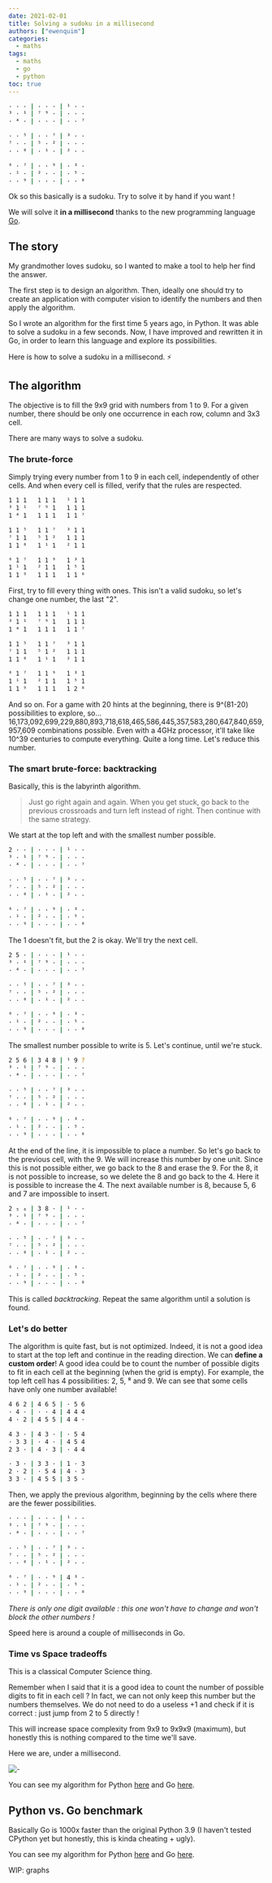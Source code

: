 ```yaml
---
date: 2021-02-01
title: Solving a sudoku in a millisecond
authors: ["ewenquim"]
categories:
  - maths
tags:
  - maths
  - go
  - python
toc: true
---
```


```bash
· · · | · · · | ¹ · ·
³ · ¹ | ⁷ ⁹ · | · · ·
· ⁴ · | · · · | · · ⁷

· · ⁵ | · · ⁷ | ³ · ·
⁷ · · | ⁵ · ² | · · ·
· · ⁸ | · ¹ · | ² · ·

⁶ · ⁷ | · · ⁹ | · ³ ·
· ¹ · | ² · · | · ⁵ ·
· · ⁹ | · · · | · · ⁸
```

Ok so this basically is a sudoku. Try to solve it by hand if you want !

We will solve it **in a millisecond** thanks to the new programming language [Go](https://golang.org/).

## The story

My grandmother loves sudoku, so I wanted to make a tool to help her find the answer.

The first step is to design an algorithm. Then, ideally one should try to create an application with computer vision to identify the numbers and then apply the algorithm.

So I wrote an algorithm for the first time 5 years ago, in Python. It was able to solve a sudoku in a few seconds. Now, I have improved and rewritten it in Go, in order to learn this language and explore its possibilities.

Here is how to solve a sudoku in a millisecond. ⚡️

## The algorithm

The objective is to fill the 9x9 grid with numbers from 1 to 9. For a given number, there should be only one occurrence in each row, column and 3x3 cell.

There are many ways to solve a sudoku.

### The brute-force

Simply trying every number from 1 to 9 in each cell, independently of other cells. And when every cell is filled, verify that the rules are respected.

```bash
1 1 1   1 1 1   ¹ 1 1
³ 1 ¹   ⁷ ⁹ 1   1 1 1
1 ⁴ 1   1 1 1   1 1 ⁷

1 1 ⁵   1 1 ⁷   ³ 1 1
⁷ 1 1   ⁵ 1 ²   1 1 1
1 1 ⁸   1 ¹ 1   ² 1 1

⁶ 1 ⁷   1 1 ⁹   1 ³ 1
1 ¹ 1   ² 1 1   1 ⁵ 1
1 1 ⁹   1 1 1   1 1 ⁸
```

First, try to fill every thing with ones. This isn't a valid sudoku, so let's change one number, the last "2".

```bash
1 1 1   1 1 1   ¹ 1 1
³ 1 ¹   ⁷ ⁹ 1   1 1 1
1 ⁴ 1   1 1 1   1 1 ⁷

1 1 ⁵   1 1 ⁷   ³ 1 1
⁷ 1 1   ⁵ 1 ²   1 1 1
1 1 ⁸   1 ¹ 1   ² 1 1

⁶ 1 ⁷   1 1 ⁹   1 ³ 1
1 ¹ 1   ² 1 1   1 ⁵ 1
1 1 ⁹   1 1 1   1 2 ⁸
```

And so on. For a game with 20 hints at the beginning, there is 9^(81-20) possibilities to explore, so... 16,173,092,699,229,880,893,718,618,465,586,445,357,583,280,647,840,659,957,609 combinations possible. Even with a 4GHz processor, it'll take like 10^39 centuries to compute everything. Quite a long time. Let's reduce this number.

### The smart brute-force: backtracking

Basically, this is the labyrinth algorithm.

> Just go right again and again. When you get stuck, go back to the previous crossroads and turn left instead of right. Then continue with the same strategy.

We start at the top left and with the smallest number possible.

```bash
2 · · | · · · | ¹ · ·
³ · ¹ | ⁷ ⁹ · | · · ·
· ⁴ · | · · · | · · ⁷

· · ⁵ | · · ⁷ | ³ · ·
⁷ · · | ⁵ · ² | · · ·
· · ⁸ | · ¹ · | ² · ·

⁶ · ⁷ | · · ⁹ | · ³ ·
· ¹ · | ² · · | · ⁵ ·
· · ⁹ | · · · | · · ⁸
```

The 1 doesn't fit, but the 2 is okay. We'll try the next cell.

```bash
2 5 · | · · · | ¹ · ·
³ · ¹ | ⁷ ⁹ · | · · ·
· ⁴ · | · · · | · · ⁷

· · ⁵ | · · ⁷ | ³ · ·
⁷ · · | ⁵ · ² | · · ·
· · ⁸ | · ¹ · | ² · ·

⁶ · ⁷ | · · ⁹ | · ³ ·
· ¹ · | ² · · | · ⁵ ·
· · ⁹ | · · · | · · ⁸
```

The smallest number possible to write is 5. Let's continue, until we're stuck.

```bash
2 5 6 | 3 4 8 | ¹ 9 ?
³ · ¹ | ⁷ ⁹ · | · · ·
· ⁴ · | · · · | · · ⁷

· · ⁵ | · · ⁷ | ³ · ·
⁷ · · | ⁵ · ² | · · ·
· · ⁸ | · ¹ · | ² · ·

⁶ · ⁷ | · · ⁹ | · ³ ·
· ¹ · | ² · · | · ⁵ ·
· · ⁹ | · · · | · · ⁸
```

At the end of the line, it is impossible to place a number. So let's go back to the previous cell, with the 9. We will increase this number by one unit. Since this is not possible either, we go back to the 8 and erase the 9. For the 8, it is not possible to increase, so we delete the 8 and go back to the 4. Here it is possible to increase the 4. The next available number is 8, because 5, 6 and 7 are impossible to insert.

```bash
2 ₅ ₆ | 3 8 · | ¹ · ·
³ · ¹ | ⁷ ⁹ · | · · ·
· ⁴ · | · · · | · · ⁷

· · ⁵ | · · ⁷ | ³ · ·
⁷ · · | ⁵ · ² | · · ·
· · ⁸ | · ¹ · | ² · ·

⁶ · ⁷ | · · ⁹ | · ³ ·
· ¹ · | ² · · | · ⁵ ·
· · ⁹ | · · · | · · ⁸
```

This is called _backtracking_. Repeat the same algorithm until a solution is found.

### Let's do better

The algorithm is quite fast, but is not optimized. Indeed, it is not a good idea to start at the top left and continue in the reading direction. We can **define a custom order**! A good idea could be to count the number of possible digits to fit in each cell at the beginning (when the grid is empty). For example, the top left cell has 4 possibilities: 2, 5, ⁸ and 9. We can see that some cells have only one number available!

```bash
4 6 2 | 4 6 5 | · 5 6
· 4 · | · · 4 | 4 4 4
4 · 2 | 4 5 5 | 4 4 ·

4 3 · | 4 3 · | · 5 4
· 3 3 | · 4 · | 4 5 4
2 3 · | 4 · 3 | · 4 4

· 3 · | 3 3 · | 1 · 3
2 · 2 | · 5 4 | 4 · 3
3 3 · | 4 5 5 | 3 5 ·
```

Then, we apply the previous algorithm, beginning by the cells where there are the fewer possibilities.

```bash
· · · | · · · | ¹ · ·
³ · ¹ | ⁷ ⁹ · | · · ·
· ⁴ · | · · · | · · ⁷

· · ⁵ | · · ⁷ | ³ · ·
⁷ · · | ⁵ · ² | · · ·
· · ⁸ | · ¹ · | ² · ·

⁶ · ⁷ | · · ⁹ | 4 ³ ·
· ¹ · | ² · · | · ⁵ ·
· · ⁹ | · · · | · · ⁸
```

_There is only one digit available : this one won't have to change and won't block the other numbers !_

Speed here is around a couple of milliseconds in Go.

### Time vs Space tradeoffs

This is a classical Computer Science thing.

Remember when I said that it is a good idea to count the number of possible digits to fit in each cell ? In fact, we can not only keep this number but the numbers themselves. We do not need to do a useless +1 and check if it is correct : just jump from 2 to 5 directly !

This will increase space complexity from 9x9 to 9x9x9 (maximum), but honestly this is nothing compared to the time we'll save.

Here we are, under a millisecond.

![-](/static/images/sudoku.png)

You can see my algorithm for Python [here](https://github.com/EwenQuim/sudoku-solver/blob/master/solver.py) and Go [here](https://github.com/EwenQuim/sudoku-solver-go/blob/master/solver.go).

## Python vs. Go benchmark

Basically Go is 1000x faster than the original Python 3.9 (I haven't tested CPython yet but honestly, this is kinda cheating + ugly).

You can see my algorithm for Python [here](https://github.com/EwenQuim/sudoku-solver/blob/master/solver.py) and Go [here](https://github.com/EwenQuim/sudoku-solver-go/blob/master/solver.go).

WIP: graphs
